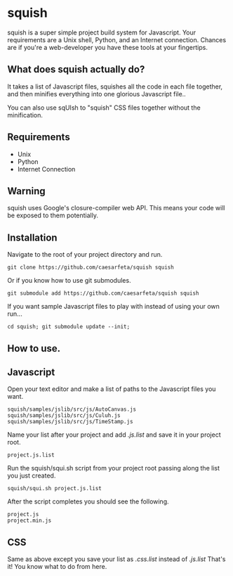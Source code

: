 # squish
squish is a super simple project build system for Javascript.
Your requirements are a Unix shell, Python, and an Internet connection.
Chances are if you're a web-developer you have these tools at your fingertips.

## What does squish actually do?
It takes a list of Javascript files, squishes all the code in each file together, and then minifies everything into one glorious Javascript file..

You can also use sqUIsh to "squish" CSS files together without the minification.

## Requirements
* Unix
* Python
* Internet Connection

## Warning
squish uses Google's closure-compiler web API.
This means your code will be exposed to them potentially.

## Installation
Navigate to the root of your project directory and run.

	git clone https://github.com/caesarfeta/squish squish

Or if you know how to use git submodules.

	git submodule add https://github.com/caesarfeta/squish squish

If you want sample Javascript files to play with instead of using your own run...

	cd squish; git submodule update --init;

## How to use.
## Javascript
Open your text editor and make a list of paths to the Javascript files you want.

	squish/samples/jslib/src/js/AutoCanvas.js
	squish/samples/jslib/src/js/Culuh.js
	squish/samples/jslib/src/js/TimeStamp.js

Name your list after your project and add *.js.list* and save it in your project root.

	project.js.list

Run the squish/squi.sh script from your project root passing along the list you just created.

	squish/squi.sh project.js.list

After the script completes you should see the following.

	project.js
	project.min.js

## CSS
Same as above except you save your list as *.css.list* instead of *.js.list*
That's it! 
You know what to do from here.